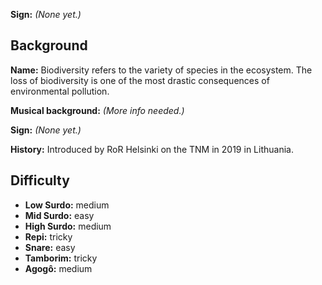 **Sign:** *(None yet.)*

## Background

**Name:** Biodiversity refers to the variety of species in the ecosystem. The loss of biodiversity is one of the most drastic consequences of environmental pollution.

**Musical background:** *(More info needed.)*

**Sign:** *(None yet.)*

**History:** Introduced by RoR Helsinki on the TNM in 2019 in Lithuania.

## Difficulty

* **Low Surdo:** medium
* **Mid Surdo:** easy
* **High Surdo:** medium
* **Repi:** tricky
* **Snare:** easy
* **Tamborim:** tricky
* **Agogô:** medium